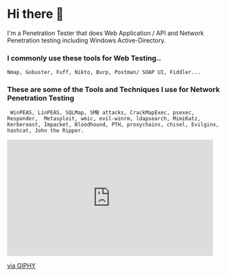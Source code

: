 # Hi there 👋


I'm a Penetration Tester that does Web Application / API and Network Penetration testing including Windows Active-Directory.


### I commonly use these tools for Web Testing.. 
```
Nmap, Gobuster, Fuff, Nikto, Burp, Postman/ SOAP UI, Fiddler...
```

### These are some of the Tools and Techniques I use for Network Penetration Testing
```
 WinPEAS, LinPEAS, SQLMap, SMB attacks, CrackMapExec, psexec, Responder,  Metasploit, wmic, evil-winrm, ldapsearch, MimiKatz, Kerberoast, Impacket, Bloodhound, PTH, proxychains, chisel, Evilginx, hashcat, John the Ripper.
```


<iframe src="https://giphy.com/embed/igQNK5cVj4O94QtIGW" width="480" height="271" style="" frameBorder="0" class="giphy-embed" allowFullScreen></iframe><p><a href="https://giphy.com/gifs/DallasFuel-overwatch-overwatchleague-owl2020-igQNK5cVj4O94QtIGW">via GIPHY</a></p>




<!--
**sny7er/sny7er** is a ✨ _special_ ✨ repository because its `README.md` (this file) appears on your GitHub profile.

Here are some ideas to get you started:

- 🔭 I’m currently working on ...
- 🌱 I’m currently learning ...
- 👯 I’m looking to collaborate on ...
- 🤔 I’m looking for help with ...
- 💬 Ask me about ...
- 📫 How to reach me: ...
- 😄 Pronouns: ...
- ⚡ Fun fact: ...
-->


